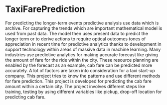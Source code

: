 # TaxiFarePrediction
For predicting the longer-term events predictive analysis use data which is archive. For capturing the trends which are important mathematical model is used from past data. The model then uses present data to predict the longer term or to derive actions to require optical outcomes tones of appreciation in recent time for predictive analytics thanks to development in support technology within areas of massive data in machine learning. Many industries use predictive analytics for making accurate forecast like giving the amount of fare for the ride within the city. These resource planning are enabled by the forecast as an example, cab fare can be predicted more accurately. A lot of factors are taken into consideration for a taxi start-up company. This project tries to know the patterns and use different methods for fare prediction. This project is developed for predicting the cab fare amount within a certain city. The project involves different steps like training, testing by using different variables like pickup, drop-off location for predicting cab fare.
